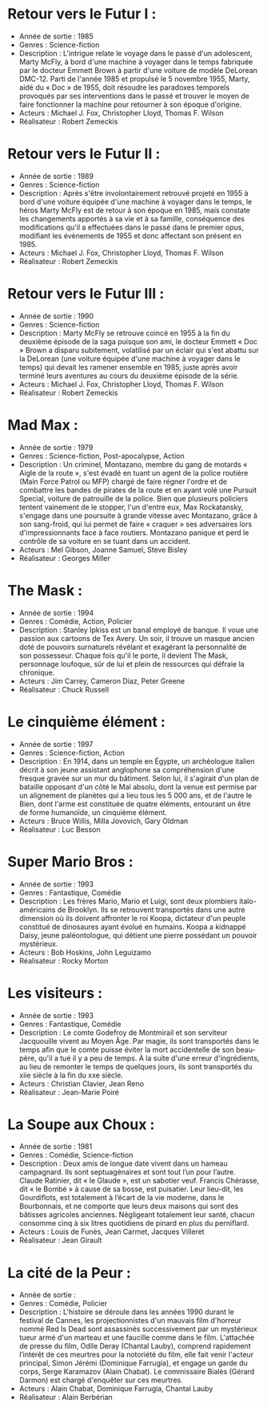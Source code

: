 # Retour vers le Futur I :
- Année de sortie : 1985
- Genres : Science-fiction
- Description : L'intrigue relate le voyage dans le passé d'un adolescent, Marty McFly, à bord d'une machine à voyager dans le temps fabriquée par le docteur Emmett Brown à partir d'une voiture de modèle DeLorean DMC-12. Parti de l'année 1985 et propulsé le 5 novembre 1955, Marty, aidé du « Doc » de 1955, doit résoudre les paradoxes temporels provoqués par ses interventions dans le passé et trouver le moyen de faire fonctionner la machine pour retourner à son époque d'origine.
- Acteurs : Michael J. Fox, Christopher Lloyd, Thomas F. Wilson
- Réalisateur : Robert Zemeckis

# Retour vers le Futur II :
- Année de sortie : 1989
- Genres : Science-fiction
- Description : Après s'être involontairement retrouvé projeté en 1955 à bord d'une voiture équipée d'une machine à voyager dans le temps, le héros Marty McFly est de retour à son époque en 1985, mais constate les changements apportés à sa vie et à sa famille, conséquence des modifications qu'il a effectuées dans le passé dans le premier opus, modifiant les évènements de 1955 et donc affectant son présent en 1985.
- Acteurs : Michael J. Fox, Christopher Lloyd, Thomas F. Wilson
- Réalisateur : Robert Zemeckis

# Retour vers le Futur III :
- Année de sortie : 1990
- Genres : Science-fiction
- Description : Marty McFly se retrouve coincé en 1955 à la fin du deuxième épisode de la saga puisque son ami, le docteur Emmett « Doc » Brown a disparu subitement, volatilisé par un éclair qui s'est abattu sur la DeLorean (une voiture équipée d'une machine à voyager dans le temps) qui devait les ramener ensemble en 1985, juste après avoir terminé leurs aventures au cours du deuxième épisode de la série.
- Acteurs : Michael J. Fox, Christopher Lloyd, Thomas F. Wilson
- Réalisateur : Robert Zemeckis

# Mad Max :
- Année de sortie : 1979
- Genres : 	Science-fiction, Post-apocalypse, Action
- Description : Un criminel, Montazano, membre du gang de motards « Aigle de la route », s'est évadé en tuant un agent de la police routière (Main Force Patrol ou MFP) chargé de faire régner l'ordre et de combattre les bandes de pirates de la route et en ayant volé une Pursuit Special, voiture de patrouille de la police. Bien que plusieurs policiers tentent vainement de le stopper, l'un d'entre eux, Max Rockatansky, s'engage dans une poursuite à grande vitesse avec Montazano, grâce à son sang-froid, qui lui permet de faire « craquer » ses adversaires lors d'impressionnants face à face routiers. Montazano panique et perd le contrôle de sa voiture en se tuant dans un accident.
- Acteurs : Mel Gibson, Joanne Samuel, Steve Bisley
- Réalisateur : Georges Miller

# The Mask :
- Année de sortie : 1994
- Genres : Comédie, Action, Policier
- Description : Stanley Ipkiss est un banal employé de banque. Il voue une passion aux cartoons de Tex Avery. Un soir, il trouve un masque ancien doté de pouvoirs surnaturels révélant et exagérant la personnalité de son possesseur. Chaque fois qu'il le porte, il devient The Mask, personnage loufoque, sûr de lui et plein de ressources qui défraie la chronique.
- Acteurs : Jim Carrey, Cameron Diaz, Peter Greene
- Réalisateur : Chuck Russell

# Le cinquième élément :
- Année de sortie : 1997
- Genres : Science-fiction, Action
- Description : En 1914, dans un temple en Égypte, un archéologue italien décrit à son jeune assistant anglophone sa compréhension d'une fresque gravée sur un mur du bâtiment. Selon lui, il s'agirait d'un plan de bataille opposant d'un côté le Mal absolu, dont la venue est permise par un alignement de planètes qui a lieu tous les 5 000 ans, et de l'autre le Bien, dont l'arme est constituée de quatre éléments, entourant un être de forme humanoïde, un cinquième élément.
- Acteurs : Bruce Willis, Milla Jovovich, Gary Oldman
- Réalisateur : Luc Besson

# Super Mario Bros :
- Année de sortie : 1993
- Genres : Fantastique, Comédie
- Description : Les frères Mario, Mario et Luigi, sont deux plombiers italo-américains de Brooklyn. Ils se retrouvent transportés dans une autre dimension où ils doivent affronter le roi Koopa, dictateur d'un peuple constitué de dinosaures ayant évolué en humains. Koopa a kidnappé Daisy, jeune paléontologue, qui détient une pierre possédant un pouvoir mystérieux.
- Acteurs : Bob Hoskins, John Leguizamo
- Réalisateur : Rocky Morton

# Les visiteurs :
- Année de sortie : 1993
- Genres : Fantastique, Comédie
- Description : Le comte Godefroy de Montmirail et son serviteur Jacquouille vivent au Moyen Âge. Par magie, ils sont transportés dans le temps afin que le comte puisse éviter la mort accidentelle de son beau-père, qu'il a tué il y a peu de temps. À la suite d'une erreur d'ingrédients, au lieu de remonter le temps de quelques jours, ils sont transportés du xiie siècle à la fin du xxe siècle.
- Acteurs : Christian Clavier, Jean Reno
- Réalisateur : Jean-Marie Poiré

# La Soupe aux Choux :
- Année de sortie : 1981
- Genres : Comédie, Science-fiction
- Description : Deux amis de longue date vivent dans un hameau campagnard. Ils sont septuagénaires et sont tout l’un pour l’autre. Claude Ratinier, dit « le Glaude », est un sabotier veuf. Francis Chérasse, dit « le Bombé » à cause de sa bosse, est puisatier. Leur lieu-dit, les Gourdiflots, est totalement à l’écart de la vie moderne, dans le Bourbonnais, et ne comporte que leurs deux maisons qui sont des bâtisses agricoles anciennes. Négligeant totalement leur santé, chacun consomme cinq à six litres quotidiens de pinard en plus du perniflard.
- Acteurs : Louis de Funès, Jean Carmet, Jacques Villeret
- Réalisateur : Jean Girault

# La cité de la Peur :
- Année de sortie : 
- Genres : Comédie, Policier
- Description : L'histoire se déroule dans les années 1990 durant le festival de Cannes, les projectionnistes d'un mauvais film d'horreur nommé Red Is Dead sont assassinés successivement par un mystérieux tueur armé d'un marteau et une faucille comme dans le film. L'attachée de presse du film, Odile Deray (Chantal Lauby), comprend rapidement l’intérêt de ces meurtres pour la notoriété du film, elle fait venir l'acteur principal, Simon Jérémi (Dominique Farrugia), et engage un garde du corps, Serge Karamazov (Alain Chabat). Le commissaire Bialès (Gérard Darmon) est chargé d'enquêter sur ces meurtres.
- Acteurs : Alain Chabat, Dominique Farrugia, Chantal Lauby
- Réalisateur : Alain Berbérian

